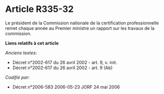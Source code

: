# Article R335-32

Le président de la Commission nationale de la certification professionnelle remet chaque année au Premier ministre un rapport
sur les travaux de la commission.

**Liens relatifs à cet article**

_Anciens textes_:

  - Décret n°2002-617 du 26 avril 2002 - art. 9, v. init.
  - Décret n°2002-617 du 26 avril 2002 - art. 9 (Ab)

_Codifié par_:

  - Décret n°2006-583 2006-05-23 JORF 24 mai 2006
